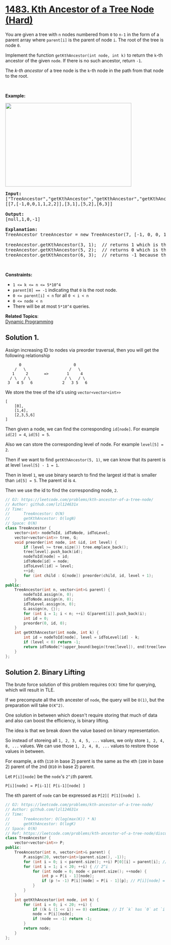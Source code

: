 # [1483. Kth Ancestor of a Tree Node (Hard)](https://leetcode.com/problems/kth-ancestor-of-a-tree-node/)

<p>You are given a tree with&nbsp;<code>n</code>&nbsp;nodes numbered from&nbsp;<code>0</code>&nbsp;to&nbsp;<code>n-1</code>&nbsp;in the form of a parent array where <code>parent[i]</code>&nbsp;is the parent of node <code>i</code>. The root of the tree is node <code>0</code>.</p>

<p>Implement the function&nbsp;<code>getKthAncestor</code><code>(int node, int k)</code>&nbsp;to return the <code>k</code>-th ancestor of the given&nbsp;<code>node</code>. If there is no such ancestor, return&nbsp;<code>-1</code>.</p>

<p>The&nbsp;<em>k-th&nbsp;</em><em>ancestor</em>&nbsp;of a tree node is the <code>k</code>-th node&nbsp;in the path&nbsp;from that node to the root.</p>

<p>&nbsp;</p>

<p><strong>Example:</strong></p>

<p><strong><img alt="" src="https://assets.leetcode.com/uploads/2019/08/28/1528_ex1.png" style="width: 396px; height: 262px;"></strong></p>

<pre><b>Input:</b>
["TreeAncestor","getKthAncestor","getKthAncestor","getKthAncestor"]
[[7,[-1,0,0,1,1,2,2]],[3,1],[5,2],[6,3]]

<b>Output:</b>
[null,1,0,-1]

<b>Explanation:</b>
TreeAncestor treeAncestor = new TreeAncestor(7, [-1, 0, 0, 1, 1, 2, 2]);

treeAncestor.getKthAncestor(3, 1);  // returns 1 which is the parent of 3
treeAncestor.getKthAncestor(5, 2);  // returns 0 which is the grandparent of 5
treeAncestor.getKthAncestor(6, 3);  // returns -1 because there is no such ancestor
</pre>

<p>&nbsp;</p>
<p><strong>Constraints:</strong></p>

<ul>
	<li><code>1 &lt;= k &lt;=&nbsp;n &lt;= 5*10^4</code></li>
	<li><code>parent[0] == -1</code>&nbsp;indicating that&nbsp;<code>0</code>&nbsp;is the root node.</li>
	<li><code>0 &lt;= parent[i] &lt; n</code>&nbsp;for all&nbsp;<code>0 &lt;&nbsp;i &lt; n</code></li>
	<li><code>0 &lt;= node &lt; n</code></li>
	<li>There will be at most <code>5*10^4</code> queries.</li>
</ul>

**Related Topics**:  
[Dynamic Programming](https://leetcode.com/tag/dynamic-programming/)

## Solution 1.

Assign increasing ID to nodes via preorder traversal, then you will get the following relationship

```
      0                       0
    /   \                   /   \
   1     2       =>        1     4
  / \   / \               / \   / \
 3   4 5   6             2   3 5   6
```

We store the tree of the id's using `vector<vector<int>>`

```
[
    [0],
    [1,4],
    [2,3,5,6]
]
```

Then given a node, we can find the corresponding `id[node]`. For example `id[2] = 4`, `id[5] = 5`.

Also we can store the corresponding level of node. For example `level[5] = 2`.

Then if we want to find `getKthAncestor(5, 1)`, we can know that its parent is at level `level[5] - 1 = 1`.

Then in level `1`, we use binary search to find the largest id that is smaller than `id[5] = 5`. The parent id is `4`.

Then we use the id to find the corresponding node, `2`.

```cpp
// OJ: https://leetcode.com/problems/kth-ancestor-of-a-tree-node/
// Author: github.com/lzl124631x
// Time:
//      TreeAncestor: O(N)
//      getKthAncestor: O(logN)
// Space: O(N)
class TreeAncestor {
    vector<int> nodeToId, idToNode, idToLevel;
    vector<vector<int>> tree, G;
    void preorder(int node, int &id, int level) {
        if (level >= tree.size()) tree.emplace_back();
        tree[level].push_back(id);
        nodeToId[node] = id;
        idToNode[id] = node;
        idToLevel[id] = level;
        ++id;
        for (int child : G[node]) preorder(child, id, level + 1);
    }
public:
    TreeAncestor(int n, vector<int>& parent) {
        nodeToId.assign(n, 0);
        idToNode.assign(n, 0);
        idToLevel.assign(n, 0);
        G.assign(n, {});
        for (int i = 1; i < n; ++i) G[parent[i]].push_back(i);
        int id = 0;
        preorder(0, id, 0);
    }
    int getKthAncestor(int node, int k) {
        int id = nodeToId[node], level = idToLevel[id] - k;
        if (level < 0) return -1;
        return idToNode[*(upper_bound(begin(tree[level]), end(tree[level]), id) - 1)];
    }
};
```

## Solution 2. Binary Lifting

The brute force solution of this problem requires `O(K)` time for querying, which will result in TLE.

If we precompute all the `k`th ancester of `node`, the query will be `O(1)`, but the preparation will take `O(K^2)`.

One solution in between which doesn't require storing that much of data and also can boost the efficiency, is binary lifting.

The idea is that we break down the value based on binary representation.

So instead of storeing all `1, 2, 3, 4, 5, ...` values, we only store `1, 2, 4, 8, ...` values. We can use those `1, 2, 4, 8, ...` values to restore those values in between.

For example, a `6`th (`110` in base 2) parent is the same as the `4`th (`100` in base 2) parent of the `2`nd (`010` in base 2) parent.

Let `P[i][node]` be the `node`'s `2^i`th parent.

```
P[i][node] = P[i-1][ P[i-1][node] ]
```

The `6`th parent of `node` can be expressed as `P[2][ P[1][node] ]`.

```cpp
// OJ: https://leetcode.com/problems/kth-ancestor-of-a-tree-node/
// Author: github.com/lzl124631x
// Time:
//      TreeAncestor: O(log(max(K)) * N)
//      getKthAncestor: O(logK)
// Space: O(N)
// Ref: https://leetcode.com/problems/kth-ancestor-of-a-tree-node/discuss/686268/Explanation-for-this-question-c%2B%2B-sample-code
class TreeAncestor {
    vector<vector<int>> P;
public:
    TreeAncestor(int n, vector<int>& parent) {
        P.assign(20, vector<int>(parent.size(), -1));
        for (int i = 0; i < parent.size(); ++i) P[0][i] = parent[i]; // 2^0
        for (int i = 1; i < 20; ++i) { // 2^i
            for (int node = 0; node < parent.size(); ++node) {
                int p = P[i - 1][node];
                if (p != -1) P[i][node] = P[i - 1][p]; // P[i][node] = P[i - 1][ P[i - 1][node] ]
            }
        }
    }
    int getKthAncestor(int node, int k) {
        for (int i = 0; i < 20; ++i) {
            if ((k & (1 << i)) == 0) continue; // If `k` has `0` at `i`th bit, skip.
            node = P[i][node];
            if (node == -1) return -1;
        }
        return node;
    }
};
```
